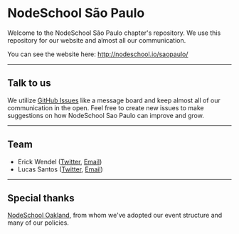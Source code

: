 # NodeSchool São Paulo

<!-- [![Join the chat at https://gitter.im/nodeschool/oakland](https://badges.gitter.im/nodeschool/oakland.svg)](https://gitter.im/nodeschool/oakland?utm_source=badge&utm_medium=badge&utm_campaign=pr-badge&utm_content=badge) -->

Welcome to the NodeSchool São Paulo chapter's repository. We use this
repository for our website and almost all our communication.

You can see the website here: http://nodeschool.io/saopaulo/

-----

## Talk to us

We utilize [GitHub Issues](https://github.com/nodeschool/saopaulo/issues) like a message board and keep almost all of our communication in the open. Feel free to create new issues to make suggestions on how NodeSchool Sao Paulo can improve and grow.

-----

## Team

 - Erick Wendel ([Twitter](https://twitter.com/erickwendel/), [Email](mailto:contato@erickwendel.com.br))
 - Lucas Santos ([Twitter](https://twitter.com/_staticvoid/), [Email](mailto:hello@lsantos.dev))

-----

## Special thanks

[NodeSchool Oakland](http://nodeschool.io/oakland/), from whom we've adopted our event structure and many of our policies.


<!-- # NodeSchool São Paulo :office:

[![Gitter](https://badges.gitter.im/Join%20Chat.svg)](https://gitter.im/nodeschool/sao-paulo?utm_source=badge&utm_medium=badge&utm_campaign=pr-badge&utm_content=badge)

## Proximos Eventos
* NodeSchool - Javascripting - 14 de Julho - Pagar.me - [eventick](http://even.tc/1a-nodeschool-javascripting)

Saiba [mais no site](http://nodeschool.io/saopaulo) e [entre na conversa](https://github.com/nodeschool/saopaulo/issues)! -->
